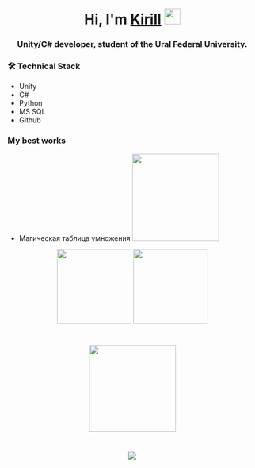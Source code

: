 <h1 align="center">Hi, I'm <a href="https://daniilshat.ru/" target="_blank">Kirill</a> 
<img src="https://github.com/blackcater/blackcater/raw/main/images/Hi.gif" height="32"/></h1>
<h3 align="center">Unity/C# developer, student of the Ural Federal University. </h3>

### 🛠 Technical Stack
* Unity
* C#
* Python
* MS SQL
* Github

### My best works
 * <p> Магическая таблица умножения
      <a href="https://play.google.com/store/apps/details?id=com.KeyZ08.MTGame.mobile2D">
         <img width="175px" src="https://img.shields.io/badge/Google_Play-414141?style=for-the-badge&logo=google-play&logoColor=white">
      </a>
   </p>

<p align='center'>
   <a href="https://github-readme-stats.vercel.app/api?username=KeyZ08&show_icons=true&count_private=true">
       <img height=150 src="https://github-readme-stats.vercel.app/api?username=KeyZ08&show_icons=true&count_private=true"/></a>
   <a href="https://github.com/KeyZ08/github-readme-stats">
       <img height=150 src="https://github-readme-stats.vercel.app/api/top-langs/?username=KeyZ08&layout=compact"/></a>
</p>
<div align="center" style="margin: 40px 0">
   <a href="https://github.com/KeyZ08/github-profile-views-counter">
       <img width="175px" src="https://komarev.com/ghpvc/?username=KeyZ08&color=20213C">
   </a>
</div>
<p align='center'>
   <a href="https://t.me/KeyZMoroz">
       <img src="https://img.shields.io/badge/Telegram-2CA5E0?style=for-the-badge&logo=telegram&logoColor=white"/>
   </a>
</p>
